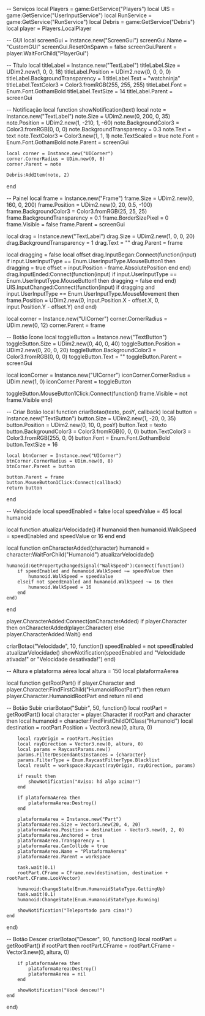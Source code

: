 -- Serviços
local Players = game:GetService("Players")
local UIS = game:GetService("UserInputService")
local RunService = game:GetService("RunService")
local Debris = game:GetService("Debris")
local player = Players.LocalPlayer

-- GUI
local screenGui = Instance.new("ScreenGui")
screenGui.Name = "CustomGUI"
screenGui.ResetOnSpawn = false
screenGui.Parent = player:WaitForChild("PlayerGui")

-- Título
local titleLabel = Instance.new("TextLabel")
titleLabel.Size = UDim2.new(1, 0, 0, 18)
titleLabel.Position = UDim2.new(0, 0, 0, 0)
titleLabel.BackgroundTransparency = 1
titleLabel.Text = "watchninja"
titleLabel.TextColor3 = Color3.fromRGB(255, 255, 255)
titleLabel.Font = Enum.Font.GothamBold
titleLabel.TextSize = 14
titleLabel.Parent = screenGui

-- Notificação
local function showNotification(text)
	local note = Instance.new("TextLabel")
	note.Size = UDim2.new(0, 200, 0, 35)
	note.Position = UDim2.new(1, -210, 1, -60)
	note.BackgroundColor3 = Color3.fromRGB(0, 0, 0)
	note.BackgroundTransparency = 0.3
	note.Text = text
	note.TextColor3 = Color3.new(1, 1, 1)
	note.TextScaled = true
	note.Font = Enum.Font.GothamBold
	note.Parent = screenGui

	local corner = Instance.new("UICorner")
	corner.CornerRadius = UDim.new(0, 8)
	corner.Parent = note

	Debris:AddItem(note, 2)
end

-- Painel
local frame = Instance.new("Frame")
frame.Size = UDim2.new(0, 160, 0, 200)
frame.Position = UDim2.new(0, 20, 0.5, -100)
frame.BackgroundColor3 = Color3.fromRGB(25, 25, 25)
frame.BackgroundTransparency = 0.1
frame.BorderSizePixel = 0
frame.Visible = false
frame.Parent = screenGui

local drag = Instance.new("TextLabel")
drag.Size = UDim2.new(1, 0, 0, 20)
drag.BackgroundTransparency = 1
drag.Text = ""
drag.Parent = frame

local dragging = false
local offset
drag.InputBegan:Connect(function(input)
	if input.UserInputType == Enum.UserInputType.MouseButton1 then
		dragging = true
		offset = input.Position - frame.AbsolutePosition
	end
end)
drag.InputEnded:Connect(function(input)
	if input.UserInputType == Enum.UserInputType.MouseButton1 then
		dragging = false
	end
end)
UIS.InputChanged:Connect(function(input)
	if dragging and input.UserInputType == Enum.UserInputType.MouseMovement then
		frame.Position = UDim2.new(0, input.Position.X - offset.X, 0, input.Position.Y - offset.Y)
	end
end)

local corner = Instance.new("UICorner")
corner.CornerRadius = UDim.new(0, 12)
corner.Parent = frame

-- Botão Ícone
local toggleButton = Instance.new("TextButton")
toggleButton.Size = UDim2.new(0, 40, 0, 40)
toggleButton.Position = UDim2.new(0, 20, 0, 20)
toggleButton.BackgroundColor3 = Color3.fromRGB(0, 0, 0)
toggleButton.Text = ""
toggleButton.Parent = screenGui

local iconCorner = Instance.new("UICorner")
iconCorner.CornerRadius = UDim.new(1, 0)
iconCorner.Parent = toggleButton

toggleButton.MouseButton1Click:Connect(function()
	frame.Visible = not frame.Visible
end)

-- Criar Botão
local function criarBotao(texto, posY, callback)
	local button = Instance.new("TextButton")
	button.Size = UDim2.new(1, -20, 0, 35)
	button.Position = UDim2.new(0, 10, 0, posY)
	button.Text = texto
	button.BackgroundColor3 = Color3.fromRGB(0, 0, 0)
	button.TextColor3 = Color3.fromRGB(255, 0, 0)
	button.Font = Enum.Font.GothamBold
	button.TextSize = 16

	local btnCorner = Instance.new("UICorner")
	btnCorner.CornerRadius = UDim.new(0, 8)
	btnCorner.Parent = button

	button.Parent = frame
	button.MouseButton1Click:Connect(callback)
	return button
end

-- Velocidade
local speedEnabled = false
local speedValue = 45
local humanoid

local function atualizarVelocidade()
	if humanoid then
		humanoid.WalkSpeed = speedEnabled and speedValue or 16
	end
end

local function onCharacterAdded(character)
	humanoid = character:WaitForChild("Humanoid")
	atualizarVelocidade()

	humanoid:GetPropertyChangedSignal("WalkSpeed"):Connect(function()
		if speedEnabled and humanoid.WalkSpeed ~= speedValue then
			humanoid.WalkSpeed = speedValue
		elseif not speedEnabled and humanoid.WalkSpeed ~= 16 then
			humanoid.WalkSpeed = 16
		end
	end)
end

player.CharacterAdded:Connect(onCharacterAdded)
if player.Character then
	onCharacterAdded(player.Character)
else
	player.CharacterAdded:Wait()
end

criarBotao("Velocidade", 10, function()
	speedEnabled = not speedEnabled
	atualizarVelocidade()
	showNotification(speedEnabled and "Velocidade ativada!" or "Velocidade desativada!")
end)

-- Altura e plataforma aérea
local altura = 150
local plataformaAerea

local function getRootPart()
	if player.Character and player.Character:FindFirstChild("HumanoidRootPart") then
		return player.Character.HumanoidRootPart
	end
	return nil
end

-- Botão Subir
criarBotao("Subir", 50, function()
	local rootPart = getRootPart()
	local character = player.Character
	if rootPart and character then
		local humanoid = character:FindFirstChildOfClass("Humanoid")
		local destination = rootPart.Position + Vector3.new(0, altura, 0)

		local rayOrigin = rootPart.Position
		local rayDirection = Vector3.new(0, altura, 0)
		local params = RaycastParams.new()
		params.FilterDescendantsInstances = {character}
		params.FilterType = Enum.RaycastFilterType.Blacklist
		local result = workspace:Raycast(rayOrigin, rayDirection, params)

		if result then
			showNotification("Aviso: há algo acima!")
		end

		if plataformaAerea then
			plataformaAerea:Destroy()
		end

		plataformaAerea = Instance.new("Part")
		plataformaAerea.Size = Vector3.new(20, 4, 20)
		plataformaAerea.Position = destination - Vector3.new(0, 2, 0)
		plataformaAerea.Anchored = true
		plataformaAerea.Transparency = 1
		plataformaAerea.CanCollide = true
		plataformaAerea.Name = "PlataformaAerea"
		plataformaAerea.Parent = workspace

		task.wait(0.1)
		rootPart.CFrame = CFrame.new(destination, destination + rootPart.CFrame.LookVector)

		humanoid:ChangeState(Enum.HumanoidStateType.GettingUp)
		task.wait(0.1)
		humanoid:ChangeState(Enum.HumanoidStateType.Running)

		showNotification("Teleportado para cima!")
	end
end)

-- Botão Descer
criarBotao("Descer", 90, function()
	local rootPart = getRootPart()
	if rootPart then
		rootPart.CFrame = rootPart.CFrame - Vector3.new(0, altura, 0)

		if plataformaAerea then
			plataformaAerea:Destroy()
			plataformaAerea = nil
		end

		showNotification("Você desceu!")
	end
end)
